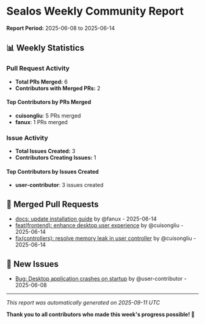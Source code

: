 # Sealos Weekly Community Report

**Report Period:** 2025-06-08 to 2025-06-14

## 📊 Weekly Statistics

### Pull Request Activity

- **Total PRs Merged:** 6
- **Contributors with Merged PRs:** 2

#### Top Contributors by PRs Merged

- **cuisongliu**: 5 PRs merged
- **fanux**: 1 PRs merged

### Issue Activity

- **Total Issues Created:** 3
- **Contributors Creating Issues:** 1

#### Top Contributors by Issues Created

- **user-contributor**: 3 issues created

## 🚀 Merged Pull Requests

- [docs: update installation guide](https://github.com/labring/sealos/pull/6025) by @fanux - 2025-06-14
- [feat(frontend): enhance desktop user experience](https://github.com/labring/sealos/pull/6023) by @cuisongliu - 2025-06-14
- [fix(controllers): resolve memory leak in user controller](https://github.com/labring/sealos/pull/6024) by @cuisongliu - 2025-06-14

## 🐛 New Issues

- [Bug: Desktop application crashes on startup](https://github.com/labring/sealos/issues/8023) by @user-contributor - 2025-06-08

---

*This report was automatically generated on 2025-09-11 UTC*

**Thank you to all contributors who made this week's progress possible! 🎉**
